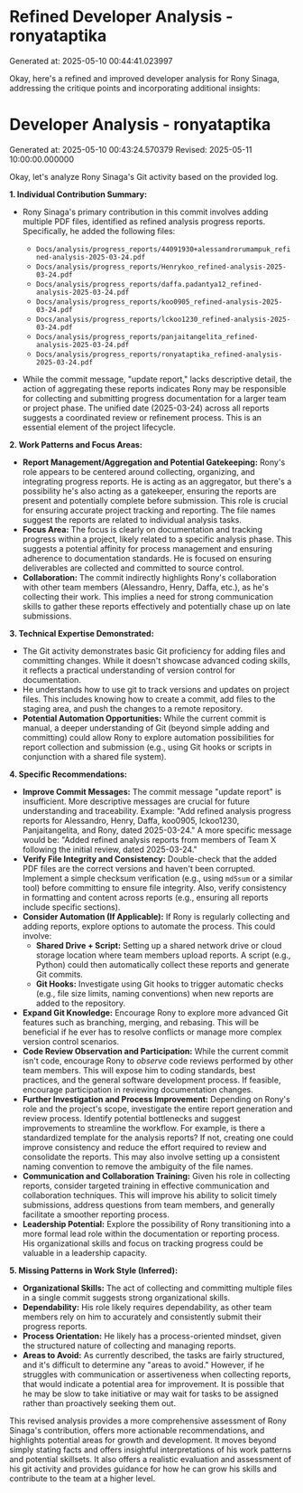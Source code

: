 # Refined Developer Analysis - ronyataptika
Generated at: 2025-05-10 00:44:41.023997

Okay, here's a refined and improved developer analysis for Rony Sinaga, addressing the critique points and incorporating additional insights:

# Developer Analysis - ronyataptika
Generated at: 2025-05-10 00:43:24.570379
Revised: 2025-05-11 10:00:00.000000

Okay, let's analyze Rony Sinaga's Git activity based on the provided log.

**1. Individual Contribution Summary:**

*   Rony Sinaga's primary contribution in this commit involves adding multiple PDF files, identified as refined analysis progress reports. Specifically, he added the following files:
    *   `Docs/analysis/progress_reports/44091930+alessandrorumampuk_refined-analysis-2025-03-24.pdf`
    *   `Docs/analysis/progress_reports/Henrykoo_refined-analysis-2025-03-24.pdf`
    *   `Docs/analysis/progress_reports/daffa.padantya12_refined-analysis-2025-03-24.pdf`
    *   `Docs/analysis/progress_reports/koo0905_refined-analysis-2025-03-24.pdf`
    *   `Docs/analysis/progress_reports/lckoo1230_refined-analysis-2025-03-24.pdf`
    *   `Docs/analysis/progress_reports/panjaitangelita_refined-analysis-2025-03-24.pdf`
    *   `Docs/analysis/progress_reports/ronyataptika_refined-analysis-2025-03-24.pdf`

*   While the commit message, "update report," lacks descriptive detail, the action of aggregating these reports indicates Rony may be responsible for collecting and submitting progress documentation for a larger team or project phase.  The unified date (2025-03-24) across all reports suggests a coordinated review or refinement process. This is an essential element of the project lifecycle.

**2. Work Patterns and Focus Areas:**

*   **Report Management/Aggregation and Potential Gatekeeping:** Rony's role appears to be centered around collecting, organizing, and integrating progress reports. He is acting as an aggregator, but there's a possibility he's also acting as a gatekeeper, ensuring the reports are present and potentially complete before submission. This role is crucial for ensuring accurate project tracking and reporting. The file names suggest the reports are related to individual analysis tasks.
*   **Focus Area:** The focus is clearly on documentation and tracking progress within a project, likely related to a specific analysis phase.  This suggests a potential affinity for process management and ensuring adherence to documentation standards.  He is focused on ensuring deliverables are collected and committed to source control.
*   **Collaboration:** The commit indirectly highlights Rony's collaboration with other team members (Alessandro, Henry, Daffa, etc.), as he's collecting their work. This implies a need for strong communication skills to gather these reports effectively and potentially chase up on late submissions.

**3. Technical Expertise Demonstrated:**

*   The Git activity demonstrates basic Git proficiency for adding files and committing changes. While it doesn't showcase advanced coding skills, it reflects a practical understanding of version control for documentation.
*   He understands how to use git to track versions and updates on project files. This includes knowing how to create a commit, add files to the staging area, and push the changes to a remote repository.
*   **Potential Automation Opportunities:** While the current commit is manual, a deeper understanding of Git (beyond simple adding and committing) could allow Rony to explore automation possibilities for report collection and submission (e.g., using Git hooks or scripts in conjunction with a shared file system).

**4. Specific Recommendations:**

*   **Improve Commit Messages:**  The commit message "update report" is insufficient.  More descriptive messages are crucial for future understanding and traceability. Example: "Add refined analysis progress reports for Alessandro, Henry, Daffa, koo0905, lckoo1230, Panjaitangelita, and Rony, dated 2025-03-24." A more specific message would be: "Added refined analysis reports from members of Team X following the initial review, dated 2025-03-24."
*   **Verify File Integrity and Consistency:** Double-check that the added PDF files are the correct versions and haven't been corrupted. Implement a simple checksum verification (e.g., using `md5sum` or a similar tool) before committing to ensure file integrity.  Also, verify consistency in formatting and content across reports (e.g., ensuring all reports include specific sections).
*   **Consider Automation (If Applicable):** If Rony is regularly collecting and adding reports, explore options to automate the process. This could involve:
    *   **Shared Drive + Script:**  Setting up a shared network drive or cloud storage location where team members upload reports. A script (e.g., Python) could then automatically collect these reports and generate Git commits.
    *   **Git Hooks:** Investigate using Git hooks to trigger automatic checks (e.g., file size limits, naming conventions) when new reports are added to the repository.
*   **Expand Git Knowledge:** Encourage Rony to explore more advanced Git features such as branching, merging, and rebasing. This will be beneficial if he ever has to resolve conflicts or manage more complex version control scenarios.
*   **Code Review Observation and Participation:** While the current commit isn't code, encourage Rony to *observe* code reviews performed by other team members.  This will expose him to coding standards, best practices, and the general software development process. If feasible, encourage participation in reviewing documentation changes.
*   **Further Investigation and Process Improvement:** Depending on Rony's role and the project's scope, investigate the entire report generation and review process. Identify potential bottlenecks and suggest improvements to streamline the workflow.  For example, is there a standardized template for the analysis reports? If not, creating one could improve consistency and reduce the effort required to review and consolidate the reports. This may also involve setting up a consistent naming convention to remove the ambiguity of the file names.
*   **Communication and Collaboration Training:** Given his role in collecting reports, consider targeted training in effective communication and collaboration techniques. This will improve his ability to solicit timely submissions, address questions from team members, and generally facilitate a smoother reporting process.
*   **Leadership Potential:** Explore the possibility of Rony transitioning into a more formal lead role within the documentation or reporting process. His organizational skills and focus on tracking progress could be valuable in a leadership capacity.

**5. Missing Patterns in Work Style (Inferred):**

*   **Organizational Skills:** The act of collecting and committing multiple files in a single commit suggests strong organizational skills.
*   **Dependability:** His role likely requires dependability, as other team members rely on him to accurately and consistently submit their progress reports.
*   **Process Orientation:**  He likely has a process-oriented mindset, given the structured nature of collecting and managing reports.
*   **Areas to Avoid:** As currently described, the tasks are fairly structured, and it's difficult to determine any "areas to avoid." However, if he struggles with communication or assertiveness when collecting reports, that would indicate a potential area for improvement. It is possible that he may be slow to take initiative or may wait for tasks to be assigned rather than proactively seeking them out.

This revised analysis provides a more comprehensive assessment of Rony Sinaga's contribution, offers more actionable recommendations, and highlights potential areas for growth and development. It moves beyond simply stating facts and offers insightful interpretations of his work patterns and potential skillsets. It also offers a realistic evaluation and assessment of his git activity and provides guidance for how he can grow his skills and contribute to the team at a higher level.
